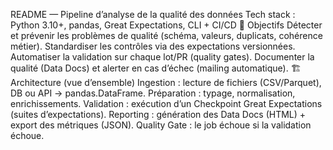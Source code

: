 README — Pipeline d’analyse de la qualité des données
Tech stack : Python 3.10+, pandas, Great Expectations, CLI + CI/CD
🎯 Objectifs
Détecter et prévenir les problèmes de qualité (schéma, valeurs, duplicats, cohérence métier).
Standardiser les contrôles via des expectations versionnées.
Automatiser la validation sur chaque lot/PR (quality gates).
Documenter la qualité (Data Docs) et alerter en cas d’échec (mailing automatique).
🏗️ Architecture (vue d’ensemble)
Ingestion : lecture de fichiers (CSV/Parquet), DB ou API → pandas.DataFrame.
Préparation : typage, normalisation, enrichissements.
Validation : exécution d’un Checkpoint Great Expectations (suites d’expectations).
Reporting : génération des Data Docs (HTML) + export des métriques (JSON).
Quality Gate : le job échoue si la validation échoue.
